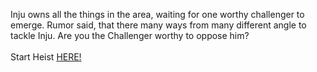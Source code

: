 Inju owns all the things in the area, waiting for one worthy challenger to emerge. Rumor said, that there many ways from many different angle to tackle Inju. Are you the Challenger worthy to oppose him?  
&nbsp;  
Start Heist [HERE!](http://103.178.153.113:50001)